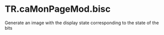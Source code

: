 # TR.caMonPageMod.bisc
Generate an image with the display state corresponding to the state of the bits
